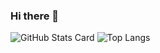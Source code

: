 ### Hi there 👋

![GitHub Stats Card](https://github-readme-stats.vercel.app/api?username=tand826)
![Top Langs](https://github-readme-stats.vercel.app/api/top-langs/?username=tand826&layout=compact)

<!--
**tand826/tand826** is a ✨ _special_ ✨ repository because its `README.md` (this file) appears on your GitHub profile.

Here are some ideas to get you started:

- 🔭 I’m currently working on ...
- 🌱 I’m currently learning ...
- 👯 I’m looking to collaborate on ...
- 🤔 I’m looking for help with ...
- 💬 Ask me about ...
- 📫 How to reach me: ...
- 😄 Pronouns: ...
- ⚡ Fun fact: ...
-->
